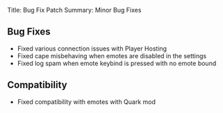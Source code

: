 Title: Bug Fix Patch
Summary: Minor Bug Fixes

## Bug Fixes
- Fixed various connection issues with Player Hosting
- Fixed cape misbehaving when emotes are disabled in the settings
- Fixed log spam when emote keybind is pressed with no emote bound

## Compatibility
 - Fixed compatibility with emotes with Quark mod
